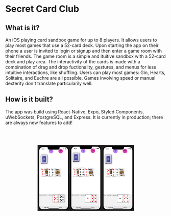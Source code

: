 # Secret Card Club

## What is it?
An iOS playing card sandbox game for up to 8 players. It allows users to play most games that use a 52-card deck. Upon starting the app on their phone a user is invited to login or signup and then enter a game room with their friends. The game room is a simple and ituitive sandbox with a 52-card deck and play area. The interactivity of the cards is made with a combination of drag and drop fuctionality, gestures, and menus for less intuitive interactions, like shuffling. Users can play most games: Gin, Hearts, Solitaire, and Euchre are all possible. Games involving speed or manual dexterity don't translate particularily well. 

## How is it built?
The app was build using React-Native, Expo, Styled Components, uWebSockets, PostgreSQL, and Express. It is currently in production; there are always new features to add!

 <br/><br/>
  <p align="center"><img src="/profile/holdem.png" alt="card app image" width="60%" height="auto" />  </p>

<!--

**Here are some ideas to get you started:**

🙋‍♀️ A short introduction - what is your organization all about?
🌈 Contribution guidelines - how can the community get involved?
👩‍💻 Useful resources - where can the community find your docs? Is there anything else the community should know?
🍿 Fun facts - what does your team eat for breakfast?
🧙 Remember, you can do mighty things with the power of [Markdown](https://docs.github.com/github/writing-on-github/getting-started-with-writing-and-formatting-on-github/basic-writing-and-formatting-syntax)
-->
